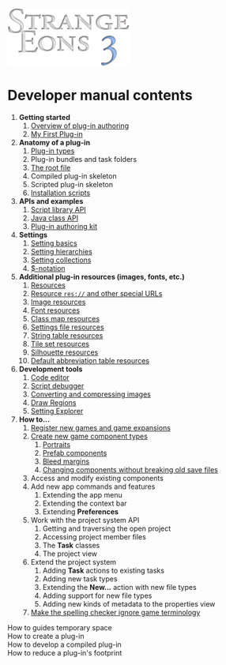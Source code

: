 ![Strange Eons 3](images/se3-header.png)

# Developer manual contents

1. **Getting started**
   1. [Overview of plug-in authoring](dm-overview.md)
   2. [My First Plug-in](dm-first-plugin.md)
2. **Anatomy of a plug-in**
   1. [Plug-in types](dm-plugin-types.md)
   2. Plug-in bundles and task folders
   3. [The root file](dm-eons-plugin.md)
   4. Compiled plug-in skeleton
   5. Scripted plug-in skeleton
   6. [Installation scripts](dm-installation-script.md)
3. **APIs and examples**
   1. [Script library API](dm-script-api.md)
   2. [Java class API](dm-java-api.md)
   3. [Plug-in authoring kit](dm-pak.md)
4. **Settings**
   1. [Setting basics](dm-settings.md)
   2. [Setting hierarchies](dm-setting-hierarchies.md)
   3. [Setting collections](dm-setting-collections.md)
   4. [$-notation](dm-dollar-notation.md)
5. **Additional plug-in resources (images, fonts, etc.)**
   1. [Resources](dm-resources.md)
   2. [Resource `res://` and other special URLs](dm-special-urls.md)
   3. [Image resources](dm-res-image.md)
   4. [Font resources](dm-res-font.md)
   5. [Class map resources](dm-res-classmap.md)
   6. [Settings file resources](dm-res-settings.md)
   7. [String table resources](dm-res-string-table.md)
   8. [Tile set resources](dm-res-tile-set.md)
   9. [Silhouette resources](dm-res-silhouette.md)
   10. [Default abbreviation table resources](dm-res-abbrv-table.md)
6. **Development tools**
   1. [Code editor](dm-code-editor.md)
   2. [Script debugger](dm-debugger.md)
   3. [Converting and compressing images](dm-convert-image.md)
   4. [Draw Regions](dm-draw-regions.md)
   5. [Setting Explorer](dm-setting-explorer.md)
7. **How to...**
   1. [Register new games and game expansions](dm-register-game.md)
   2. [Create new game component types](dm-diy.md)
      1. [Portraits](dm-diy-portraits.md)
      2. [Prefab components](dm-diy-prefab.md)
      3. [Bleed margins](dm-diy-bleed-margins.md)
      4. [Changing components without breaking old save files](dm-compatibility.md)
   3. Access and modify existing components
   4. Add new app commands and features
      1. Extending the app menu
      2. Extending the context bar
      3. Extending **Preferences**
   5. Work with the project system API
      1. Getting and traversing the open project
      2. Accessing project member files
      3. The **Task** classes
      4. The project view
   5. Extend the project system
      1. Adding **Task** actions to existing tasks
      2. Adding new task types
      3. Extending the **New...** action with new file types
      4. Adding support for new file types
      5. Adding new kinds of metadata to the properties view
   7. [Make the spelling checker ignore game terminology](dm-spelling-exclusions.md)



How to guides temporary space  
How to create a plug-in  
How to develop a compiled plug-in  
How to reduce a plug-in's footprint

